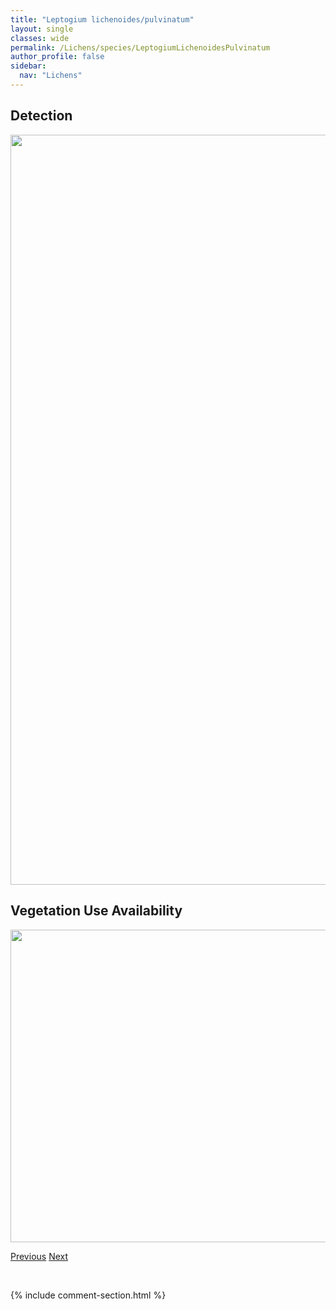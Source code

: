 ```yaml
---
title: "Leptogium lichenoides/pulvinatum"
layout: single
classes: wide
permalink: /Lichens/species/LeptogiumLichenoidesPulvinatum
author_profile: false
sidebar:
  nav: "Lichens"
---
```


<h2>Detection</h2>

<a href="https://drive.google.com/uc?export=view&id=1kQXY3KH_DRz4JvQeYaLFRCU9TDvqFE9N">
<img src="https://drive.google.com/uc?export=view&id=1kQXY3KH_DRz4JvQeYaLFRCU9TDvqFE9N" height = "1200" width = "800">
</a>


<h2>Vegetation Use Availability</h2>

<a href="https://drive.google.com/uc?export=view&id=116BK4b_e3hY2UpenaUdLssTbxfenUTmk">
<img src="https://drive.google.com/uc?export=view&id=116BK4b_e3hY2UpenaUdLssTbxfenUTmk" height = "500" width = "1000">
</a>


<a href="/DevelopmentWebsite/Lichens/species/LeptogiumIntermedium" class="pagination--pager" title="Leptogium intermedium">Previous</a> <a href="/DevelopmentWebsite/Lichens/species/LeptogiumPseudofurfuraceum" class="pagination--pager" title="Leptogium pseudofurfuraceum">Next</a>

<p>&nbsp;</p>

{% include comment-section.html %}
